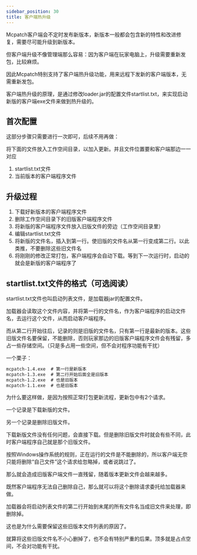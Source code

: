 ```yaml
---
sidebar_position: 30
title: 客户端热升级
---
```


Mcpatch客户端会不定时发布新版本，新版本一般都会包含新的特性和改进修复，需要尽可能升级到新版本。

但客户端升级不像管理端那么容易：因为客户端在玩家电脑上，升级需要重新发包，比较麻烦。

因此Mcpatch特别支持了客户端热升级功能，用来远程下发新的客户端版本，无需重新发包。

客户端热升级的原理，是通过修改loader.jar的配置文件startlist.txt，来实现启动新版的客户端exe文件来做到热升级的。

## 首次配置

这部分步骤只需要进行一次即可，后续不用再做：

将下面的文件放入工作空间目录，以加入更新。并且文件位置要和客户端那边一一对应

1. startlist.txt文件
2. 当前版本的客户端程序文件

## 升级过程

1. 下载好新版本的客户端程序文件
2. 删除工作空间目录下的旧版客户端程序文件
3. 将新版的客户端程序文件放入旧版文件的旁边（工作空间目录里）
4. 编辑startlist.txt文件
5. 将新版的文件名，插入到第一行。使旧版的文件名从第一行变成第二行。以此类推，不要删除这些旧文件名
6. 将刚刚的修改正常打包，客户端程序会自动下载。等到下一次运行时，启动的就会是新版的客户端程序了

## startlist.txt文件的格式（可选阅读）

startlist.txt文件也叫启动列表文件，是加载器jar的配置文件。

加载器会读取这个文件内容，并将第一行的文件名，作为客户端程序的启动文件名，去运行这个文件，从而启动客户端程序。

而从第二行开始往后，记录的则是旧版的文件名，只有第一行是最新的版本。这些旧版文件名要保留，不能删除，否则玩家那边的旧版客户端程序文件会有残留，多占一些存储空间。（只是多占用一些空间，但不会对程序功能有干扰）

一个栗子：

```txt
mcpatch-1.4.exe  # 第一行是新版本
mcpatch-1.3.exe  # 第二行开始后面全是旧版本
mcpatch-1.2.exe  # 也是旧版本
mcpatch-1.1.exe  # 也是旧版本
```

为什么要这样做，是因为按照正常打包更新流程，更新包中有2个请求。

一个记录是下载新版的文件。

另一个记录是删除旧版文件。

下载新版文件没有任何问题，会直接下载。但是删除旧版文件时就会有些不同，此时客户端程序自己就是那个旧版文件。

按照Windows操作系统的规则，正在运行的文件是不能删除的，所以客户端无奈只能将删除“自己文件”这个请求给忽略掉，或者说跳过了。

那么就会造成旧版客户端文件一直残留，随着版本更新文件会越来越多。

既然客户端程序无法自己删除自己，那么就可以将这个删除请求委托给加载器来做。

加载器会将启动列表文件的第二行开始到末尾的所有文件名当成旧文件来处理，即删除掉。

这也是为什么需要保留这些旧版本文件列表的原因了。

就算将这些旧版文件名不小心删掉了，也不会有特别严重的后果。顶多就是占点空间，不会对功能有干扰。
